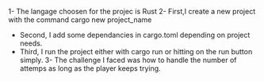 1- The langage choosen for the projec is Rust
2- First,I create a new project with the command cargo new project_name
  - Second, I add some dependancies in cargo.toml depending on project needs.
  - Third, I run the project either with cargo run or hitting on the run button simply.
3- The challenge I faced was how to handle the number of attemps as long as the player keeps trying.
